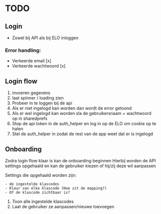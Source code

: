 # TODO

## Login
- Zowel bij API als bij ELO inloggen
### Error handling:
- Verkeerde email [x]
- Verkeerde wachtwoord [x]


## Login flow
1. invoeren gegevens
2. laat spinner / loading zien
3. Probeer in te loggen bij de api
4. Als er niet ingelogd kan worden dan wordt de error getoond
5. Als er wel ingelogd kan worden sla de gebruikersnaam + wachtwoord op in sharedprefs
6. Stop de api token in de auth_helper en log in op de ELO om cookie op te halen
7. Stel de auth_helper in zodat de rest van de app weet dat er is ingelogd

## Onboarding
Zodra login flow klaar is kan de onboarding beginnen
Hierbij worden de API settings opgehaald en kan de gebruiker kiezen of hij/zij deze wil aanpassen


Settings die opgehaald worden zijn:
```
- de ingestelde klascodes
- Kleur van elke klascode (Hoe zit de mapping?)
- Of de klascode zichtbaar is?
```

1. Toon alle ingestelde klascodes
2. Laat de gebruiker ze aanpassen/nieuwe toevoegen


